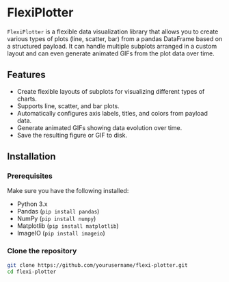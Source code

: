 # FlexiPlotter

`FlexiPlotter` is a flexible data visualization library that allows you to create various types of plots (line, scatter, bar) from a pandas DataFrame based on a structured payload. It can handle multiple subplots arranged in a custom layout and can even generate animated GIFs from the plot data over time.

## Features

- Create flexible layouts of subplots for visualizing different types of charts.
- Supports line, scatter, and bar plots.
- Automatically configures axis labels, titles, and colors from payload data.
- Generate animated GIFs showing data evolution over time.
- Save the resulting figure or GIF to disk.

## Installation

### Prerequisites

Make sure you have the following installed:

- Python 3.x
- Pandas (`pip install pandas`)
- NumPy (`pip install numpy`)
- Matplotlib (`pip install matplotlib`)
- ImageIO (`pip install imageio`)

### Clone the repository

```bash
git clone https://github.com/yourusername/flexi-plotter.git
cd flexi-plotter
